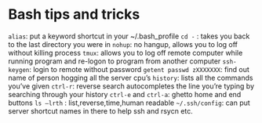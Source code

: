 Bash tips and tricks
====================

`alias`: put a keyword shortcut in your ~/.bash_profile
`cd -` : takes you back to the last directory you were in
`nohup`: no hangup, allows you to log off without killing process
`tmux`: allows you to log off remote computer while running program and re-logon to program from another computer
`ssh-keygen`: login to remote without password
`getent passwd zXXXXXXX`: find out name of person hogging all the server cpu’s
`history`: lists all the commands you’ve given
`ctrl-r`: reverse search autocompletes the line you’re typing by searching through your history
`ctrl-e` and `ctrl-a`: ghetto home and end buttons
`ls –lrth` : list,reverse,time,human readable
`~/.ssh/config`: can put server shortcut names in there to help ssh and rsycn etc.